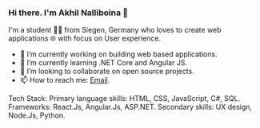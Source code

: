 ### Hi there. I'm Akhil Nalliboina 👋

I'm a student 👨‍💻 from Siegen, Germany who loves to create web applications 🌐 with focus on User experience.

- 🔭 I’m currently working on building web based applications.
- 🌱 I’m currently learning .NET Core and Angular JS.
- 👯 I’m looking to collaborate on open source projects.
- 📫 How to reach me: [Email](akhilnalliboina@gmail.com).

Tech Stack:
Primary language skills: HTML, CSS, JavaScript, C#, SQL.
Frameworks: React.Js, Angular.Js, ASP.NET.
Secondary skills: UX design, Node.Js, Python. 
